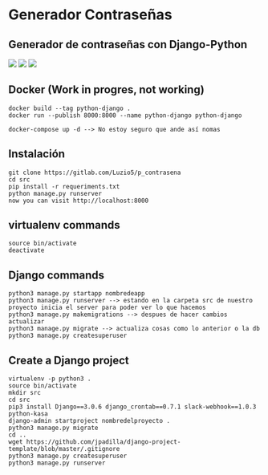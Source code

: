 # Generador Contraseñas

## Generador de contraseñas con Django-Python

![](.screen1.jpg)
![](.screen2.jpg)
![](.screen3.jpg)



## Docker (Work in progres, not working)
```
docker build --tag python-django .
docker run --publish 8000:8000 --name python-django python-django

docker-compose up -d --> No estoy seguro que ande así nomas
```

## Instalación
```
git clone https://gitlab.com/Luzio5/p_contrasena
cd src
pip install -r requeriments.txt
python manage.py runserver
now you can visit http://localhost:8000
```

## virtualenv commands
```
source bin/activate
deactivate
```

## Django commands
```
python3 manage.py startapp nombredeapp
python3 manage.py runserver --> estando en la carpeta src de nuestro proyecto inicia el server para poder ver lo que hacemos
python3 manage.py makemigrations --> despues de hacer cambios actualizar
python3 manage.py migrate --> actualiza cosas como lo anterior o la db
python3 manage.py createsuperuser
```

## Create a Django project
```
virtualenv -p python3 .
source bin/activate
mkdir src
cd src
pip3 install Django==3.0.6 django_crontab==0.7.1 slack-webhook==1.0.3 python-kasa
django-admin startproject nombredelproyecto .
python3 manage.py migrate
cd ..
wget https://github.com/jpadilla/django-project-template/blob/master/.gitignore
python3 manage.py createsuperuser
python3 manage.py runserver
```

